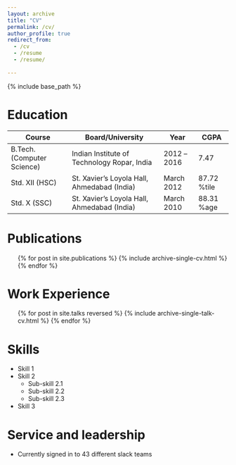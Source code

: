```yaml
---
layout: archive
title: "CV"
permalink: /cv/
author_profile: true
redirect_from:
  - /cv
  - /resume
  - /resume/
  
---
```


{% include base_path %}

Education  
======

| Course   | Board/University      | Year      | CGPA       |
| -------- | --------------------- | --------- | ---------- |
| B.Tech. (Computer Science) | Indian Institute of Technology Ropar, India | 2012 –2016 | 7.47   |
| Std. XII (HSC) | St. Xavier’s Loyola Hall, Ahmedabad (India) | March 2012 | 87.72 %tile |
| Std. X (SSC) | St. Xavier’s Loyola Hall, Ahmedabad (India) | March 2010 | 88.31 %age |


Publications
======
  <ul>{% for post in site.publications %}
    {% include archive-single-cv.html %}
  {% endfor %}</ul>
  
Work Experience
======
  <ul>{% for post in site.talks reversed %}
    {% include archive-single-talk-cv.html %}
  {% endfor %}</ul>
  
<!-- Teaching
======
  <ul>{% for post in site.teaching %}
    {% include archive-single-cv.html %}
  {% endfor %}</ul> -->

  

Skills
======
* Skill 1
* Skill 2
  * Sub-skill 2.1
  * Sub-skill 2.2
  * Sub-skill 2.3
* Skill 3


Service and leadership
======
* Currently signed in to 43 different slack teams
